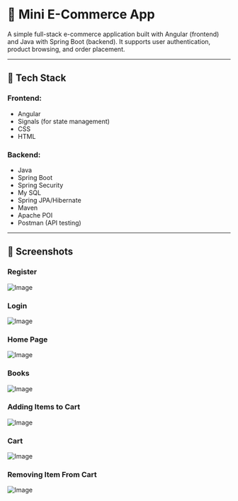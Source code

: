 # 🛒 Mini E-Commerce App

A simple full-stack e-commerce application built with Angular (frontend) and Java with Spring Boot (backend). It supports user authentication, product browsing, and order placement.

---

## 🧩 Tech Stack

### Frontend:
- Angular
- Signals (for state management)
- CSS
- HTML

### Backend:
- Java
- Spring Boot
- Spring Security
- My SQL
- Spring JPA/Hibernate
- Maven
- Apache POI
- Postman (API testing)

---

## 📸 Screenshots

### Register
![Image](https://github.com/user-attachments/assets/23662fe6-5ae4-43d6-911d-2422f164961a)

### Login
![Image](https://github.com/user-attachments/assets/02658bf2-5bb3-4133-89a5-0f8bab4cf629)

### Home Page
![Image](https://github.com/user-attachments/assets/b16aa64b-4151-45ee-9e5d-dcd9c4dd0407)

### Books
![Image](https://github.com/user-attachments/assets/d6eca492-4846-4297-bf7b-c97bf42b7923)

### Adding Items to Cart
![Image](https://github.com/user-attachments/assets/cf6c7ebc-88f0-47f5-a620-2d1c76cf42c9)

### Cart
![Image](https://github.com/user-attachments/assets/b468120c-0a6b-4a1d-b211-af8da653d8f6)

### Removing Item From Cart
![Image](https://github.com/user-attachments/assets/4d165738-4d09-4688-8efe-891ee3e408a5)
